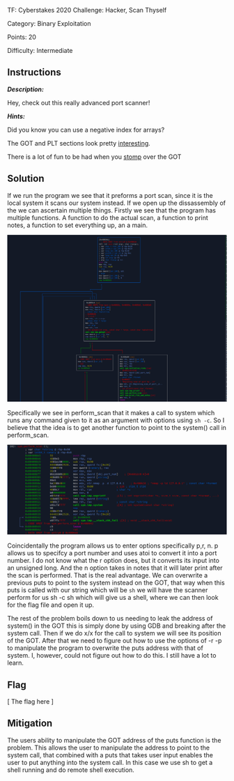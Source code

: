 TF: Cyberstakes 2020
Challenge: Hacker, Scan Thyself

Category:  Binary Exploitation

Points: 20

Difficulty: Intermediate

## Instructions

***Description:***

Hey, check out this really advanced port scanner!

***Hints:***

Did you know you can use a negative index for arrays?

The GOT and PLT sections look pretty
[interesting](https://ctf101.org/binary-exploitation/what-is-the-got/).

There is a lot of fun to be had when you
[stomp](https://www.exploit-db.com/papers/13203) over the GOT

## Solution

If we run the program we see that it preforms a port scan, since it is the local
system it scans our system instead. If we open up the dissassembly of the we can
ascertain multiple things. Firstly we see that the program has multiple functions.
A function to do the actual scan, a function to print notes, a function to set
everything up, an a main.

![main](main.png)

Specifically we see in perform_scan that it makes a
call to system which runs any command given to it as an argument with options
using `sh -c`. So I believe that the idea is to get another function to point to
the system() call in perform_scan.

![perform scan function](perform_scan.png)

Coincidentally the program allows us to enter options specifically p,r, n. p
allows us to specifcy a port number and uses atoi to convert it into a port
number. I do not know what the r option does, but it converts its input
into an unsigned long. And the n option takes in notes that it will later print
after the scan is performed. That is the real advantage. We can overwrite a
previous puts to point to the system instead on the GOT, that way when this puts
is called with our string which will be `sh` we will have the scanner perform for
us sh -c sh which will give us a shell, where we can then look for the flag file
and open it up.

The rest of the problem boils down to us needing to leak the address of system()
in the GOT this is simply done by using GDB and breaking after the system call.
Then if we do x/x for the call to system we will see its position of the GOT.
After that we need to figure out how to use the options of -r -p to manipulate
the program to overwrite the puts address with that of system. I, however, could
not figure out how to do this. I still have a lot to learn.

## Flag

[ The flag here ]

## Mitigation

The users ability to manipulate the GOT address of the puts function is the problem.
This allows the user to manipulate the address to point to the system call, that combined
with a puts that takes user input enables the user to put anything into the system call.
In this case we use sh to get a shell running and do remote shell execution.
